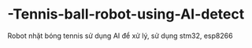# -Tennis-ball-robot-using-AI-detect
Robot nhặt bóng tennis sử dụng AI để xử lý, sử dụng stm32, esp8266
